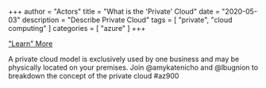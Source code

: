 +++
author = "Actors"
title = "What is  the 'Private' Cloud"
date = "2020-05-03"
description = "Describe Private Cloud"
tags = [
    "private",
    "cloud computing"
]
categories = [
    "azure"
]
+++

["Learn" More](https://jhand.dev/26)

A private cloud model is exclusively used by one business and may be physically located on your premises. Join @amykatenicho and @lbugnion to breakdown the concept of the private cloud #az900